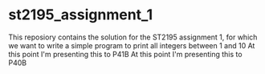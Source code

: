 # st2195_assignment_1
This reposiory contains the solution for the ST2195 assignment 1, for which we want to write a simple program to print all integers between 1 and 10 
At this point I'm presenting this to P41B 
At this point I'm presenting this to P40B
